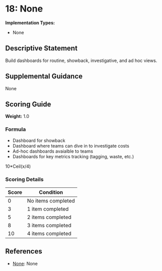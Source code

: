# 18: None

**Implementation Types:**
- None

## Descriptive Statement

Build dashboards for routine, showback, investigative, and ad hoc views.

## Supplemental Guidance

None

## Scoring Guide

**Weight:** 1.0

### Formula

* Dashboard for showback
* Dashboard where teams can dive in to investigate costs
* Ad-hoc dashboards avaialble to teams
* Dashboards for key metrics tracking (tagging, waste, etc.)

10*Ceil(x/4)

### Scoring Details

| Score | Condition |
| ----- | --------- |
| 0 | No items completed |
| 3 | 1 item completed |
| 5 | 2 items completed |
| 8 | 3 items completed |
| 10 | 4 items completed |

## References

- [None](None): None

